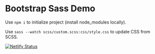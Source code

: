 # Bootstrap Sass Demo

Use `npm i` to initialize project (install node_modules locally).

Use `sass --watch scss/custom.scss:css/style.css` to update CSS from SCSS.

[![Netlify Status](https://api.netlify.com/api/v1/badges/2ee2d6f2-3868-4b10-8840-182be694404c/deploy-status)](https://velvety-palmier-5e519c.netlify.app/)